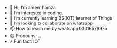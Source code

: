 - 👋 Hi, I’m ameer hamza
- 👀 I’m interested in coding.
- 🌱 I’m currently learning BS(IOT) Internet of Things
- 💞️ I’m looking to collaborate on whatsapp
- 📫 How to reach me by whatsapp 03016579975
- 😄 Pronouns: ...
- ⚡ Fun fact: IOT

<!---
ameerhamza6579/ameerhamza6579 is a ✨ special ✨ repository because its `README.md` (this file) appears on your GitHub profile.
You can click the Preview link to take a look at your changes.
--->
